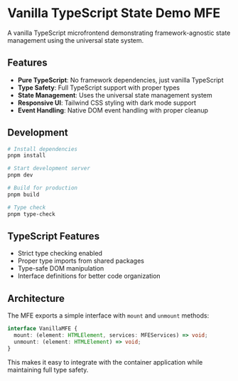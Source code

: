 # Vanilla TypeScript State Demo MFE

A vanilla TypeScript microfrontend demonstrating framework-agnostic state management using the universal state system.

## Features

- **Pure TypeScript**: No framework dependencies, just vanilla TypeScript
- **Type Safety**: Full TypeScript support with proper types
- **State Management**: Uses the universal state management system
- **Responsive UI**: Tailwind CSS styling with dark mode support
- **Event Handling**: Native DOM event handling with proper cleanup

## Development

```bash
# Install dependencies
pnpm install

# Start development server
pnpm dev

# Build for production
pnpm build

# Type check
pnpm type-check
```

## TypeScript Features

- Strict type checking enabled
- Proper type imports from shared packages
- Type-safe DOM manipulation
- Interface definitions for better code organization

## Architecture

The MFE exports a simple interface with `mount` and `unmount` methods:

```typescript
interface VanillaMFE {
  mount: (element: HTMLElement, services: MFEServices) => void;
  unmount: (element: HTMLElement) => void;
}
```

This makes it easy to integrate with the container application while maintaining full type safety.
